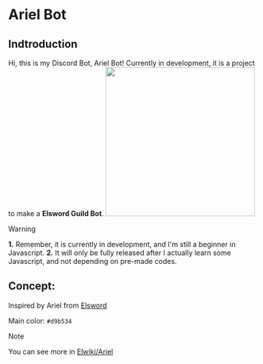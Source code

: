 # Ariel Bot

## Indtroduction
Hi, this is my Discord Bot, Ariel Bot! Currently in development, it is a project to make a **Elsword Guild Bot**.
<img src='https://i.imgur.com/05NjUl6.png' width="300px">

> [!WARNING]
> **1.** Remember, it is currently in development, and I'm still a beginner in Javascript.
> **2.** It will only be fully released after I actually learn some Javascript, and not depending on pre-made codes.


## Concept:
Inspired by Ariel from [Elsword](https://en.elsword.gameforge.com/news/archive)

Main color: `#d9b534`

> [!NOTE]
> You can see more in [Elwiki/Ariel](https://elwiki.net/w/Ariel)